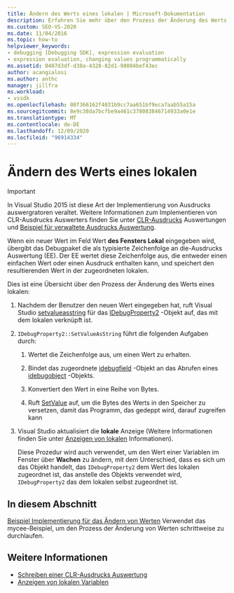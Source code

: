```yaml
---
title: Ändern des Werts eines lokalen | Microsoft-Dokumentation
description: Erfahren Sie mehr über den Prozess der Änderung des Werts eines lokalen, wenn ein neuer Wert im Feld "Wert" des Fensters "lokal" eingegeben wird.
ms.custom: SEO-VS-2020
ms.date: 11/04/2016
ms.topic: how-to
helpviewer_keywords:
- debugging [Debugging SDK], expression evaluation
- expression evaluation, changing values programmatically
ms.assetid: 8407d3df-d38a-4328-82d1-98084bef43ec
author: acangialosi
ms.author: anthc
manager: jillfra
ms.workload:
- vssdk
ms.openlocfilehash: 08f366162f4031b9cc7aa651bf9eca7aab55a15a
ms.sourcegitcommit: 8e9c38da7bcfbe9a461c378083846714933a0e1e
ms.translationtype: MT
ms.contentlocale: de-DE
ms.lasthandoff: 12/09/2020
ms.locfileid: "96914334"
---
```

# <a name="change-the-value-of-a-local"></a>Ändern des Werts eines lokalen
> [!IMPORTANT]
> In Visual Studio 2015 ist diese Art der Implementierung von Ausdrucks auswergratoren veraltet. Weitere Informationen zum Implementieren von CLR-Ausdrucks Auswerters finden Sie unter [CLR-Ausdrucks](https://github.com/Microsoft/ConcordExtensibilitySamples/wiki/CLR-Expression-Evaluators) Auswertungen und [Beispiel für verwaltete Ausdrucks Auswertung](https://github.com/Microsoft/ConcordExtensibilitySamples/wiki/Managed-Expression-Evaluator-Sample).

 Wenn ein neuer Wert im Feld Wert **des Fensters Lokal** eingegeben wird, übergibt das Debugpaket die als typisierte Zeichenfolge an die-Ausdrucks Auswertung (EE). Der EE wertet diese Zeichenfolge aus, die entweder einen einfachen Wert oder einen Ausdruck enthalten kann, und speichert den resultierenden Wert in der zugeordneten lokalen.

 Dies ist eine Übersicht über den Prozess der Änderung des Werts eines lokalen:

1. Nachdem der Benutzer den neuen Wert eingegeben hat, ruft Visual Studio [setvalueasstring](../../extensibility/debugger/reference/idebugproperty2-setvalueasstring.md) für das [IDebugProperty2](../../extensibility/debugger/reference/idebugproperty2.md) -Objekt auf, das mit dem lokalen verknüpft ist.

2. `IDebugProperty2::SetValueAsString` führt die folgenden Aufgaben durch:

   1. Wertet die Zeichenfolge aus, um einen Wert zu erhalten.

   2. Bindet das zugeordnete [idebugfield](../../extensibility/debugger/reference/idebugfield.md) -Objekt an das Abrufen eines [idebugobject](../../extensibility/debugger/reference/idebugobject.md) -Objekts.

   3. Konvertiert den Wert in eine Reihe von Bytes.

   4. Ruft [SetValue](../../extensibility/debugger/reference/idebugobject-setvalue.md) auf, um die Bytes des Werts in den Speicher zu versetzen, damit das Programm, das gedeppt wird, darauf zugreifen kann

3. Visual Studio aktualisiert die **lokale** Anzeige (Weitere Informationen finden Sie unter [Anzeigen von lokalen](../../extensibility/debugger/displaying-locals.md) Informationen).

   Diese Prozedur wird auch verwendet, um den Wert einer Variablen im Fenster über **Wachen** zu ändern, mit dem Unterschied, dass es sich um das Objekt handelt, das `IDebugProperty2` dem Wert des lokalen zugeordnet ist, das anstelle des Objekts verwendet wird, `IDebugProperty2` das dem lokalen selbst zugeordnet ist.

## <a name="in-this-section"></a>In diesem Abschnitt
 [Beispiel Implementierung für das Ändern von Werten](../../extensibility/debugger/sample-implementation-of-changing-values.md) Verwendet das mycee-Beispiel, um den Prozess der Änderung von Werten schrittweise zu durchlaufen.

## <a name="see-also"></a>Weitere Informationen
- [Schreiben einer CLR-Ausdrucks Auswertung](../../extensibility/debugger/writing-a-common-language-runtime-expression-evaluator.md)
- [Anzeigen von lokalen Variablen](../../extensibility/debugger/displaying-locals.md)
